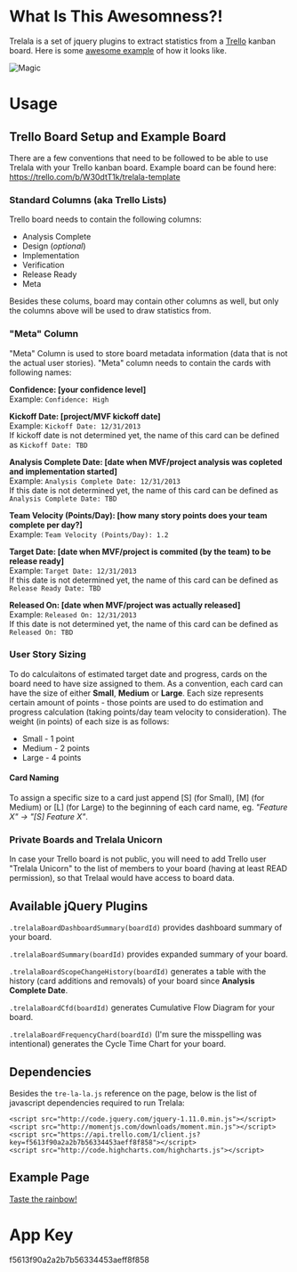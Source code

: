 # What Is This Awesomness?!

Trelala is a set of jquery plugins to extract statistics from a [Trello](http://trello.com/) kanban board. Here is some [awesome example](http://navinet.github.io/tre-la-la/tests/test.html) of how it looks like.

![Magic](http://reactiongifs.me/wp-content/uploads/2013/08/shia-labeouf-magic-gif.gif)

# Usage

## Trello Board Setup and Example Board

There are a few conventions that need to be followed to be able to use Trelala with your Trello kanban board. Example board can be found here: https://trello.com/b/W30dtT1k/trelala-template

### Standard Columns (aka Trello Lists)

Trello board needs to contain the following columns:

- Analysis Complete
- Design (_optional_)
- Implementation
- Verification
- Release Ready
- Meta

Besides these colums, board may contain other columns as well, but only the columns above will be used to draw statistics from.

### "Meta" Column

"Meta" Column is used to store board metadata information (data that is not the actual user stories). "Meta" column needs to contain the cards with following names:

**Confidence: [your confidence level]**  
Example: `Confidence: High`

**Kickoff Date: [project/MVF kickoff date]**  
Example: `Kickoff Date: 12/31/2013`  
If kickoff date is not determined yet, the name of this card can be defined as `Kickoff Date: TBD`

**Analysis Complete Date: [date when MVF/project analysis was copleted and implementation started]**  
Example: `Analysis Complete Date: 12/31/2013`  
If this date is not determined yet, the name of this card can be defined as `Analysis Complete Date: TBD`

**Team Velocity (Points/Day): [how many story points does your team complete per day?]**  
Example: `Team Velocity (Points/Day): 1.2`  

**Target Date: [date when MVF/project is commited (by the team) to be release ready]**  
Example: `Target Date: 12/31/2013`  
If this date is not determined yet, the name of this card can be defined as `Release Ready Date: TBD`

**Released On: [date when MVF/project was actually released]**  
Example: `Released On: 12/31/2013`  
If this date is not determined yet, the name of this card can be defined as `Released On: TBD`

### User Story Sizing

To do calculaitons of estimated target date and progress, cards on the board need to have size assigned to them. As a convention, each card can have the size of either **Small**, **Medium** or **Large**. Each size represents certain amount of points - those points are used to do estimation and progress calculation (taking points/day team velocity to consideration). The weight (in points) of each size is as follows:

- Small - 1 point
- Medium - 2 points
- Large - 4 points

#### Card Naming

To assign a specific size to a card just append \[S\] (for Small), \[M\] (for Medium) or \[L\] (for Large) to the beginning of each card name, eg. _"Feature X" -> "[S] Feature X"_.

### Private Boards and Trelala Unicorn

In case your Trello board is not public, you will need to add Trello user "Trelala Unicorn" to the list of members to your board (having at least READ permission), so that Trelaal would have access to board data.

## Available jQuery Plugins

`.trelalaBoardDashboardSummary(boardId)` provides dashboard summary of your board.

`.trelalaBoardSummary(boardId)` provides expanded summary of your board.

`.trelalaBoardScopeChangeHistory(boardId)` generates a table with the history (card additions and removals) of your board since **Analysis Complete Date**.

`.trelalaBoardCfd(boardId)` generates Cumulative Flow Diagram for your board.

`.trelalaBoardFrequencyChard(boardId)` (I'm sure the misspelling was intentional) generates the Cycle Time Chart for your board.

## Dependencies

Besides the `tre-la-la.js` reference on the page, below is the list of javascript dependencies required to run Trelala:

    <script src="http://code.jquery.com/jquery-1.11.0.min.js"></script>
    <script src="http://momentjs.com/downloads/moment.min.js"></script>
    <script src="https://api.trello.com/1/client.js?key=f5613f90a2a2b7b56334453aeff8f858"></script>
    <script src="http://code.highcharts.com/highcharts.js"></script>

## Example Page

[Taste the rainbow!](http://navinet.github.io/tre-la-la/tests/test.html)

# App Key

f5613f90a2a2b7b56334453aeff8f858

